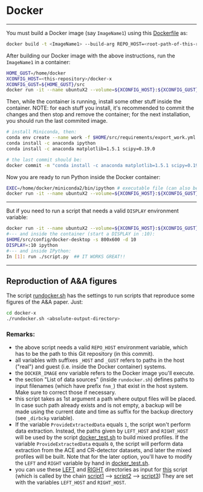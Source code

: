 <!--- Docker -->
# Docker 
---

You must build a Docker image (say `ImageName1`) using this [Dockerfile](Dockerfile) as:
```bash
docker build -t <ImageName1> --build-arg REPO_HOST=<root-path-of-this-repository> <path/to/Dockerfile>
```

After building our Docker image with the above
instructions, run the `ImageName1` in a container:
```bash
HOME_GUST=/home/docker
XCONFIG_HOST=<this-repository>/docker-x
XCONFIG_GUST=${HOME_GUST}/src
docker run -it --name ubuntuX2 --volume=${XCONFIG_HOST}:${XCONFIG_GUST} <ImageName1> /bin/bash
```

Then, while the container is running, install some other stuff inside 
the container.
NOTE: for each stuff you install, it's recommended to commit the
changes and then stop and remove the container; for the next installation, 
you should run the last commited image.
```bash
# install Miniconda, then:
conda env create --name work -f $HOME/src/requirements/export_work.yml
conda install -c anaconda ipython
conda install -c anaconda matplotlib=1.5.1 scipy=0.19.0

# the last commit should be:
docker commit -m "conda install -c anaconda matplotlib=1.5.1 scipy=0.19.0" ubuntuX2 <ImageNameN>
```
<!--- TODO: we can include these commands in the Docker file by
      adding the '-y' flag to 'conda install'.            
-->

Now you are ready to run Python inside the Docker container:
```bash
EXEC=/home/docker/miniconda2/bin/ipython # executable file (can also be a Bash script inside $XCONFIG)
docker run -it --name ubuntuX2 --volume=${XCONFIG_HOST}:${XCONFIG_GUST} --user=1000:1000 -w ${HOME_GUST} <ImageNameN> $EXEC 
```

---
But if you need to run a script that needs a valid `DISPLAY` environment variable:
```bash
docker run -it --name ubuntuX2 --volume=${XCONFIG_HOST}:${XCONFIG_GUST} --user=1000:1000 -w ${HOME_GUST} <ImageNameN> /bin/bash
#--- and inside the container (start a DISPLAY in :10):
$HOME/src/config/docker-desktop -s 800x600 -d 10
DISPLAY=:10 ipython
#--- and inside IPython:
In [1]: run ./script.py  ## IT WORKS GREAT!!
```

---
<!--- THIS IS TESTED! -->
## Reproduction of A&A figures
The script [rundocker.sh](rundocker.sh) has the settings to run scripts that reproduce 
some figures of the A&A paper.
Just:
```bash
cd docker-x
./rundocker.sh <absolute-output-directory>
```
### Remarks:
* the above script needs a valid `REPO_HOST` environment variable, which has to be the path to 
this Git repository (in this commit).
* all variables with suffixes `_HOST` and `_GUST` refers to paths in the host ("real") and 
guest (i.e. inside the Docker container) systems.
* the `DOCKER_IMAGE` env variable refers to the Docker image you'll execute.
* the section "List of data sources" (inside `rundocker.sh`) defines paths to input 
filenames (which have prefix `fnm_`) that exist in the host system. Make sure to correct 
those if necessary.
* this script takes as 1st argument a path where output files will be placed. In case such path
already exists and is not empty, a backup will be made using the current date and time as suffix
for the backup directory (see `_dirbckp` variable).
* If the variable `ProvideExtractedData` equals `1`, the script won't perform data extraction.
Instead, the paths given by `LEFT_HOST` and `RIGHT_HOST` will be used by the 
script [docker_test.sh](docker_test.sh) to build mixed profiles.
If the variable `ProvideExtractedData` equals `0`, the script will perform data extraction from the
ACE and CR-detector datasets, and later the mixed profiles will be built. Note that for the later option,
you'll have to modify the `LEFT` and `RIGHT` variable by hand in [docker_test.sh](docker_test.sh).
* you can use these [LEFT](../etc/tmp_left) and [RIGHT](../etc/tmp_right) directories as input for
[this](../mixed.icmes/src/splitted.py) script (which is called by the chain [script1](docker_test.sh) 
--> [script2](../tests/auger.solphys.sh) --> [script3](../mixed.icmes/src/splitted.py))
They are set with the variables `LEFT_HOST` and `RIGHT_HOST`.


<!--- EOF -->
